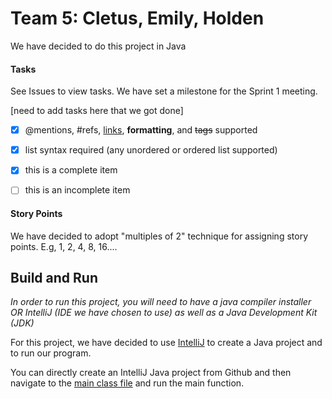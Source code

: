 # Team 5: Cletus, Emily, Holden

We have decided to do this project in Java

#### Tasks
See Issues to view tasks.
We have set a milestone for the Sprint 1 meeting.

[need to add tasks here that we got done]
- [x] @mentions, #refs, [links](), **formatting**, and <del>tags</del> supported
- [x] list syntax required (any unordered or ordered list supported)
- [x] this is a complete item
- [ ] this is an incomplete item


#### Story Points
We have decided to adopt "multiples of 2" technique for assigning story points.
E.g, 1, 2, 4, 8, 16....

## Build and Run
*In order to run this project, you will need to have a java compiler installer OR IntelliJ (IDE we have chosen to use) as well as a Java Development Kit (JDK)*

For this project, we have decided to use [IntelliJ](https://www.jetbrains.com/idea/download/) to create a Java project and to run our program.

You can directly create an IntelliJ Java project from Github and then navigate to the [main class file](team5/org/team5/app/main/Main.java) and run the main function.
